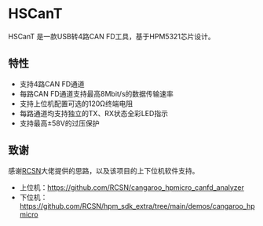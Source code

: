 # HSCanT

HSCanT 是一款USB转4路CAN FD工具，基于HPM5321芯片设计。

## 特性

- 支持4路CAN FD通道
- 每路CAN FD通道支持最高8Mbit/s的数据传输速率
- 支持上位机配置可选的120Ω终端电阻
- 每路通道均支持独立的TX、RX状态全彩LED指示
- 支持最高±58V的过压保护

## 致谢

感谢[RCSN](https://github.com/RCSN)大佬提供的思路，以及该项目的上下位机软件支持。

- 上位机：<https://github.com/RCSN/cangaroo_hpmicro_canfd_analyzer>
- 下位机：<https://github.com/RCSN/hpm_sdk_extra/tree/main/demos/cangaroo_hpmicro>
